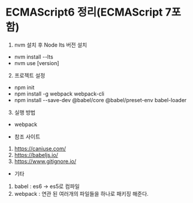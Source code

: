 ﻿# ECMAScript6 정리(ECMAScript 7포함) 

1. nvm 설치 후 Node lts 버전 설치
  - nvm install --lts
  - nvm use [version]
 
2. 프로젝트 설정
  - npm init
  - npm install -g webpack webpack-cli
  - npm install --save-dev @babel/core @babel/preset-env babel-loader
 
3. 실행 방법
  - webpack

* 참조 사이트
 1) https://caniuse.com/
 2) https://babeljs.io/
 3) https://www.gitignore.io/

* 기타
 1) babel : es6 -> es5로 컴파일
 2) webpack : 연관 된 여러개의 파일들을 하나로 패키징 해준다.
